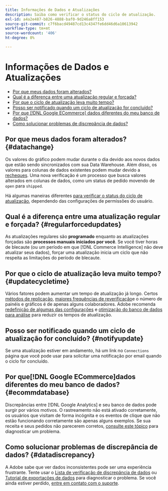```yaml
---
title: Informações de Dados e Atualizações
description: Saiba como verificar o status do ciclo de atualização.
exl-id: a4a2e487-b826-4888-baf0-9d246a8ff153
source-git-commit: c7f6bacd49487cd13c4347fe6dd46d6a10613942
workflow-type: tm+mt
source-wordcount: '406'
ht-degree: 0%

---
```


# Informações de Dados e Atualizações

* [Por que meus dados foram alterados?](#datachange)
* [Qual é a diferença entre uma atualização regular e forçada?](#regularforcedupdates)
* [Por que o ciclo de atualização leva muito tempo?](#updatecycletime)
* [Posso ser notificado quando um ciclo de atualização for concluído?](#notifyupdate)
* [Por que [!DNL Google ECommerce] dados diferentes do meu banco de dados?](#ecommdatabase)
* [Como solucionar problemas de discrepância de dados?](#datadiscrepancy)

## Por que meus dados foram alterados? {#datachange}

Os valores do gráfico podem mudar durante o dia devido aos novos dados que estão sendo sincronizados com sua Data Warehouse. Além disso, os valores para colunas de dados existentes podem mudar devido a [recheques](../data-warehouse-mgr/cfg-data-rechecks.md). Uma nova verificação é um processo que busca valores alterados em colunas de dados, como um status de pedido movendo de `open` para `shipped`.

Há algumas maneiras diferentes [para verificar o status do ciclo de atualização](../../best-practices/check-update-cycle.md), dependendo das configurações de permissões do usuário.

## Qual é a diferença entre uma atualização regular e forçada? {#regularforcedupdates}

As atualizações regulares são **programado** enquanto as atualizações forçadas são **processos manuais iniciados por você**. Se você tiver horas de blecaute (ou um período em que [!DNL Commerce Intelligence] não deve atualizar seus dados), forçar uma atualização inicia um ciclo que não respeita as limitações do período de blecaute.

## Por que o ciclo de atualização leva muito tempo? {#updatecycletime}

Vários fatores podem aumentar um tempo de atualização já longo. Certos [métodos de replicação](../data-warehouse-mgr/cfg-replication-methods.md), [maiores frequências de reverificação](../data-warehouse-mgr/cfg-data-rechecks.md)e o número de painéis e gráficos é de apenas alguns colaboradores. Adobe recomenda [redefinição de algumas das configurações](../../best-practices/reduce-update-cycle-time.md) e [otimização do banco de dados para análise](../../best-practices/opt-db-analysis.md) para reduzir os tempos de atualização.

## Posso ser notificado quando um ciclo de atualização for concluído? {#notifyupdate}

Se uma atualização estiver em andamento, há um link no `Connections` página que você pode usar para solicitar uma notificação por email quando o ciclo for concluído.

## Por que[!DNL Google ECommerce]dados diferentes do meu banco de dados? {#ecommdatabase}

Discrepâncias entre [!DNL Google Analytics] e seu banco de dados pode surgir por vários motivos. O rastreamento não está ativado corretamente, os usuários que visitam de forma incógnita e os eventos de clique que não estão funcionando corretamente são apenas alguns exemplos. Se sua receita e seus pedidos não parecerem corretos, [consulte este tópico](https://experienceleague.adobe.com/docs/commerce-knowledge-base/kb/troubleshooting/miscellaneous/diagnosing-google-ecommerce-revenue-discrepancies.html) para diagnosticar um problema.

## Como solucionar problemas de discrepância de dados? {#datadiscrepancy}

A Adobe sabe que ver dados inconsistentes pode ser uma experiência frustrante. Tente usar o [Lista de verificação de discrepância de dados](https://experienceleague.adobe.com/docs/commerce-knowledge-base/kb/troubleshooting/miscellaneous/diagnosing-a-data-discrepancy.html) ou [Tutorial de exportações de dados](https://experienceleague.adobe.com/docs/commerce-knowledge-base/kb/troubleshooting/miscellaneous/using-data-exports-to-pinpoint-discrepancies.html) para diagnosticar o problema. Se você ainda estiver perdido, [entre em contato com o suporte](https://experienceleague.adobe.com/docs/commerce-knowledge-base/kb/troubleshooting/miscellaneous/mbi-service-policies.html).
